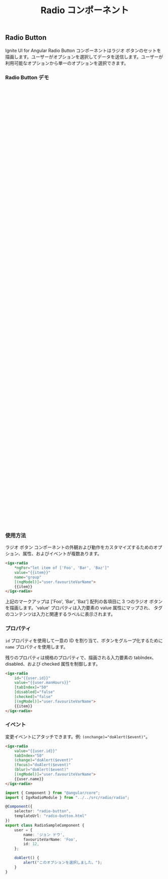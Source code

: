 ﻿---
title: Radio コンポーネント
_description: Ignite UI for Angular Radio Button コントロールは、選択可能なオプションのリストを表示します。
_keywords: Ignite UI for Angular, UI コントロール, Angular ウィジェット, web ウィジェット, UI ウィジェット, Angular, ネイティブ Angular コンポーネント スィート, ネイティブ Angular コントロール, ネイティブ Angular コンポーネント ライブラリ, Angular Radio Button コンポーネント, Angular Radio Button コントロール
---

## Radio Button
<p class="highlight">Ignite UI for Angular Radio Button コンポーネントはラジオ ボタンのセットを描画します。ユーザーがオプションを選択してデータを送信します。ユーザーが利用可能なオプションから単一のオプションを選択できます。</p>
<div class="divider"></div>

### Radio Button デモ
<div class="sample-container" style="height:1390px">
<iframe src='https://{environment:host}/angular-demos/form-elements' width="100%" height="100%" seamless frameBorder="0"></iframe>
</div>
<div class="divider--half"></div>

### 使用方法

ラジオ ボタン コンポーネントの外観および動作をカスタマイズするためのオプション、属性、およびイベントが複数あります。

```html
<igx-radio
    *ngFor="let item of ['Foo', 'Bar', 'Baz']"
    value="{{item}}"
    name="group"
    [(ngModel)]="user.favouriteVarName">
    {{item}}
</igx-radio>
```

上記のマークアップは ['Foo', 'Bar', 'Baz'] 配列の各項目に 3 つのラジオ ボタンを描画します。'value' プロパティは入力要素の value 属性にマップされ、<igx-radio> タグのコンテンツは入力と関連するラベルに表示されます。
<div class="divider--half"></div>

### プロパティ
`id` プロパティを使用して一意の ID を割り当て、ボタンをグループ化するために `name` プロパティを使用します。

残りのプロパティは規格のプロパティで、描画される入力要素の tabIndex、disabled、および checked 属性を制御します。

```html
<igx-radio
    id="{{user.id}}"
    value="{{user.manHours}}"
    [tabIndex]="50"
    [disabled]="false"
    [checked]="false"
    [(ngModel)]="user.favouriteVarName">
    {{item}}
</igx-radio>
```
<div class="divider--half"></div>

### イベント
変更イベントにアタッチできます。例: `(onchange)="doAlert($event)"`。

```html
<igx-radio
	value="{{user.id}}"
	tabIndex="50"
	(change)="doAlert($event)"
	(focus)="doAlert($event)"
	(blur)="doAlert($event)"
	[(ngModel)]="user.favouriteVarName">
	{{user.name}}
</igx-radio>
```

```typescript
import { Component } from "@angular/core";
import { IgxRadioModule } from "../../src/radio/radio";

@Component({
    selector: "radio-button",
    templateUrl: "radio-button.html"
})
export class RadioSampleComponent {
    user = {
        name: 'ジョン ドウ',
        favouriteVarName: 'Foo',
        id: 12,
    };

    doAlert() {
        alert("このオプションを選択しました。");
    }
}
```
<div class="divider--half"></div>
